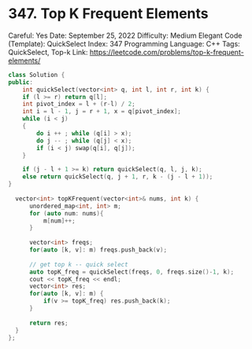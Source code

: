 # 347. Top K Frequent Elements

Careful: Yes
Date: September 25, 2022
Difficulty: Medium
Elegant Code (Template): QuickSelect
Index: 347
Programming Language: C++
Tags: QuickSelect, Top-k
Link: https://leetcode.com/problems/top-k-frequent-elements/

```cpp
class Solution {
public:
    int quickSelect(vector<int> q, int l, int r, int k) {
    if (l >= r) return q[l];
    int pivot_index = l + (r-l) / 2;
    int i = l - 1, j = r + 1, x = q[pivot_index];
    while (i < j)
    {
        do i ++ ; while (q[i] > x);
        do j -- ; while (q[j] < x);
        if (i < j) swap(q[i], q[j]);
    }

    if (j - l + 1 >= k) return quickSelect(q, l, j, k);
    else return quickSelect(q, j + 1, r, k - (j - l + 1));
}
    
  vector<int> topKFrequent(vector<int>& nums, int k) {
      unordered_map<int, int> m;
      for (auto num: nums){
          m[num]++;
      }
      
      vector<int> freqs;
      for(auto [k, v]: m) freqs.push_back(v);
      
      // get top k -- quick select
      auto topK_freq = quickSelect(freqs, 0, freqs.size()-1, k);
      cout << topK_freq << endl;
      vector<int> res;
      for(auto [k, v]: m) {
          if(v >= topK_freq) res.push_back(k);
      }
      
      return res;
  }
};
```